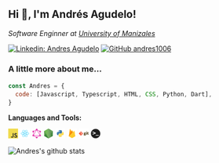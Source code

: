 <h2> Hi 👋, I'm Andrés Agudelo!</h2>
<p><em>Software Enginner at <a href="http://www.umanizales.edu.co">University of Manizales</a>
</em></p>

[![Linkedin: Andres Agudelo](https://img.shields.io/badge/-andresagudelo-blue?style=flat-square&logo=Linkedin&logoColor=white&link=john-alexander-agudelo-g-43487363)](https://www.linkedin.com/in/andrés-agudelo-b393aa152)
[![GitHub andres1006](https://img.shields.io/github/followers/johnaagudelo0820?label=follow&style=social)](https://github.com/andres1006)


### A little more about me...

```javascript
const Andres = {
  code: [Javascript, Typescript, HTML, CSS, Python, Dart],
}
```
**Languages and Tools:**

<code><img height="20" src="https://raw.githubusercontent.com/github/explore/80688e429a7d4ef2fca1e82350fe8e3517d3494d/topics/javascript/javascript.png"></code>
<code><img height="20" src="https://raw.githubusercontent.com/github/explore/80688e429a7d4ef2fca1e82350fe8e3517d3494d/topics/react/react.png"></code>
<code><img height="20" src="https://raw.githubusercontent.com/github/explore/5c058a388828bb5fde0bcafd4bc867b5bb3f26f3/topics/graphql/graphql.png"></code>
<code><img height="20" src="https://raw.githubusercontent.com/github/explore/80688e429a7d4ef2fca1e82350fe8e3517d3494d/topics/nodejs/nodejs.png"></code>
<code><img height="20" src="https://raw.githubusercontent.com/github/explore/80688e429a7d4ef2fca1e82350fe8e3517d3494d/topics/python/python.png"></code>
<code><img height="20" src="https://raw.githubusercontent.com/github/explore/80688e429a7d4ef2fca1e82350fe8e3517d3494d/topics/firebase/firebase.png"></code>
<code><img height="20" src="https://raw.githubusercontent.com/github/explore/80688e429a7d4ef2fca1e82350fe8e3517d3494d/topics/git/git.png"></code>
<code><img height="20" src="https://raw.githubusercontent.com/github/explore/80688e429a7d4ef2fca1e82350fe8e3517d3494d/topics/terminal/terminal.png"></code>

![Andres's github stats](https://github-readme-stats.vercel.app/api?username=andres1006&show_icons=true&hide_border=true)
